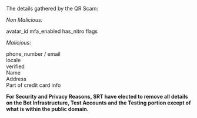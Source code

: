 The details gathered by the QR Scam:

*Non Malicious:*

avatar_id 
mfa_enabled
has_nitro
flags

*Malicious:*

phone_number /
email \
locale \
verified \
Name \
Address \
Part of credit card info 

**For Security and Privacy Reasons, SRT have elected to remove all details on the Bot Infrastructure, Test Accounts and the Testing portion except of what is within the public domain.**


